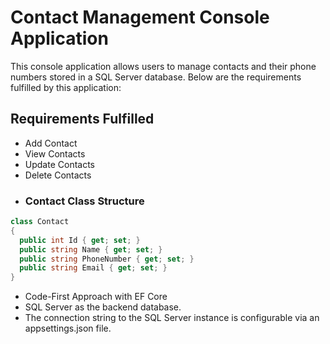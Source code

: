 # Contact Management Console Application
This console application allows users to manage contacts and their phone numbers stored in a SQL Server database. Below are the requirements fulfilled by this application:

 ## Requirements Fulfilled
- Add Contact
- View Contacts
- Update Contacts
- Delete Contacts
- ### Contact Class Structure
```csharp
class Contact
{
  public int Id { get; set; }
  public string Name { get; set; }
  public string PhoneNumber { get; set; }
  public string Email { get; set; }
}
```
- Code-First Approach with EF Core
- SQL Server as the backend database.
- The connection string to the SQL Server instance is configurable via an appsettings.json file.
